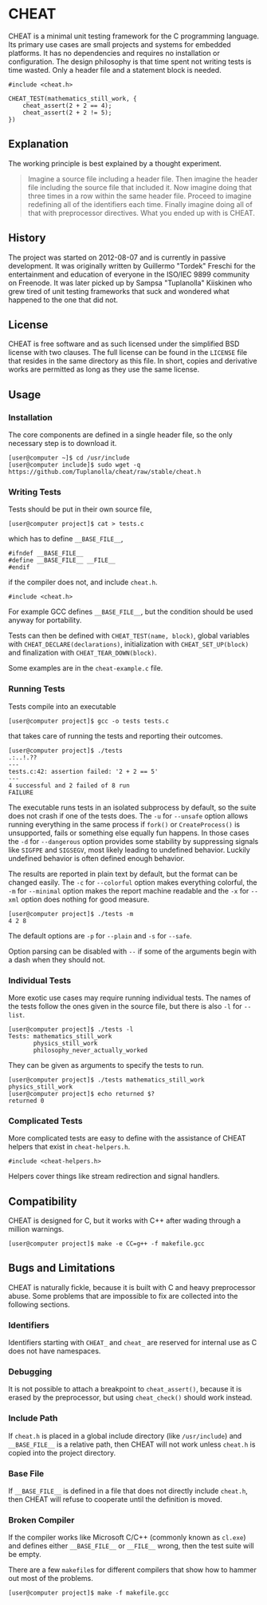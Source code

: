 # CHEAT

CHEAT is a minimal unit testing framework for the C programming language.
Its primary use cases are small projects and systems for embedded platforms.
It has no dependencies and requires no installation or configuration.
The design philosophy is that time spent not writing tests is time wasted.
Only a header file and a statement block is needed.

	#include <cheat.h>

	CHEAT_TEST(mathematics_still_work, {
		cheat_assert(2 + 2 == 4);
		cheat_assert(2 + 2 != 5);
	})

## Explanation

The working principle is best explained by a thought experiment.

> Imagine a source file including a header file.
> Then imagine the header file including the source file that included it.
> Now imagine doing that three times in a row within the same header file.
> Proceed to imagine redefining all of the identifiers each time.
> Finally imagine doing all of that with preprocessor directives.
> What you ended up with is CHEAT.

## History

The project was started on 2012-08-07 and
 is currently in passive development.
It was originally written by Guillermo "Tordek" Freschi for
 the entertainment and education of everyone in
 the ISO/IEC 9899 community on Freenode.
It was later picked up by Sampsa "Tuplanolla" Kiiskinen who
 grew tired of unit testing frameworks that suck and
 wondered what happened to the one that did not.

## License

CHEAT is free software and as such
 licensed under the simplified BSD license with two clauses.
The full license can be found in the `LICENSE` file that
 resides in the same directory as this file.
In short, copies and derivative works are permitted
 as long as they use the same license.

## Usage

### Installation

The core components are defined in a single header file, so
 the only necessary step is to download it.

	[user@computer ~]$ cd /usr/include
	[user@computer include]$ sudo wget -q https://github.com/Tuplanolla/cheat/raw/stable/cheat.h

### Writing Tests

Tests should be put in their own source file,

	[user@computer project]$ cat > tests.c

 which has to define `__BASE_FILE__`,

	#ifndef __BASE_FILE__
	#define __BASE_FILE__ __FILE__
	#endif

 if the compiler does not, and
 include `cheat.h`.

	#include <cheat.h>

For example GCC defines `__BASE_FILE__`, but
 the condition should be used anyway for portability.

Tests can then be defined with `CHEAT_TEST(name, block)`,
 global variables with `CHEAT_DECLARE(declarations)`,
 initialization with `CHEAT_SET_UP(block)` and
 finalization with `CHEAT_TEAR_DOWN(block)`.

Some examples are in the `cheat-example.c` file.

### Running Tests

Tests compile into an executable

	[user@computer project]$ gcc -o tests tests.c

 that takes care of running the tests and reporting their outcomes.

	[user@computer project]$ ./tests
	.:..!.??
	---
	tests.c:42: assertion failed: '2 + 2 == 5'
	---
	4 successful and 2 failed of 8 run
	FAILURE

The executable runs tests in
 an isolated subprocess by default, so
 the suite does not crash if
 one of the tests does.
The `-u` for `--unsafe` option allows
 running everything in the same process if
 `fork()` or `CreateProcess()` is unsupported, fails or
 something else equally fun happens.
In those cases the `-d` for `--dangerous` option provides some stability by
 suppressing signals like `SIGFPE` and `SIGSEGV`,
 most likely leading to undefined behavior.
Luckily undefined behavior is often defined enough behavior.

The results are reported in plain text by default, but
 the format can be changed easily.
The `-c` for `--colorful` option makes everything colorful,
 the `-m` for `--minimal` option makes the report machine readable and
 the `-x` for `--xml` option does nothing for good measure.

	[user@computer project]$ ./tests -m
	4 2 8

The default options are `-p` for `--plain` and
 `-s` for `--safe`.

Option parsing can be disabled with `--` if
 some of the arguments begin with a dash when they should not.

### Individual Tests

More exotic use cases may require running individual tests.
The names of the tests follow the ones given in the source file, but
 there is also `-l` for `--list`.

	[user@computer project]$ ./tests -l
	Tests: mathematics_still_work
	       physics_still_work
	       philosophy_never_actually_worked

They can be given as arguments to specify the tests to run.

	[user@computer project]$ ./tests mathematics_still_work physics_still_work
	[user@computer project]$ echo returned $?
	returned 0

### Complicated Tests

More complicated tests are easy to define with
 the assistance of CHEAT helpers that
 exist in `cheat-helpers.h`.

	#include <cheat-helpers.h>

Helpers cover things like
 stream redirection and
 signal handlers.

## Compatibility

CHEAT is designed for C, but
 it works with C++ after wading through a million warnings.

	[user@computer project]$ make -e CC=g++ -f makefile.gcc

## Bugs and Limitations

CHEAT is naturally fickle, because
 it is built with C and
 heavy preprocessor abuse.
Some problems that are impossible to fix are
 collected into the following sections.

### Identifiers

Identifiers starting with
 `CHEAT_` and `cheat_` are
 reserved for internal use as
 C does not have namespaces.

### Debugging

It is not possible to attach a breakpoint to `cheat_assert()`, because
 it is erased by the preprocessor, but
 using `cheat_check()` should work instead.

### Include Path

If `cheat.h` is placed in a global include directory (like `/usr/include`) and
 `__BASE_FILE__` is a relative path, then
 CHEAT will not work unless
 `cheat.h` is copied into the project directory.

### Base File

If `__BASE_FILE__` is defined in a file
 that does not directly include `cheat.h`, then
 CHEAT will refuse to cooperate until
 the definition is moved.

### Broken Compiler

If the compiler works like Microsoft C/C++ (commonly known as `cl.exe`) and
 defines either `__BASE_FILE__` or `__FILE__` wrong, then
 the test suite will be empty.

There are a few `makefile`s for different compilers that
 show how to hammer out most of the problems.

	[user@computer project]$ make -f makefile.gcc
